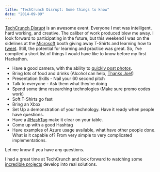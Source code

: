```yaml
---
title: "TechCrunch Disrupt: Some things to know"
date: "2014-09-09"
---
```


[TechCrunch Disrupt](http://techcrunch.com/events/disrupt-sf-2014/ "TechCrunch Disrupt Link") is an awesome event. Everyone I met was intelligent, hard working, and creative. The caliber of work produced blew me away. I look forward to participating in the future, but this weekend I was on the sidelines at the [Microsoft](http://techcrunch.com/2014/09/07/meet-some-of-the-hackers-at-techcrunch-disrupt-sf/ "A Microsoft Group Competed! ") booth giving away T-Shirts and learning how to [tweet](https://twitter.com/timmyreilly "My twats"). Still, the potential for learning and practice was great. So, I've compiled a short list of things I would have like to know before my first Hackathon.

- Have a good camera, with the ability to [quickly post photos](http://www.amazon.com/Wireless-Service-Frustration-Packaging-MOBI-8-FF/dp/B00CS4WPD6/ref=sr_1_1?ie=UTF8&qid=1410220030&sr=8-1&keywords=wi-fi+sd+cards "Eyefy").
- Bring lots of food and drinks (Alcohol can help, [Thanks Joe!](https://twitter.com/joeshirey "Joe's Twitter! He has some good articles on his site"))
- Presentation Skills - Nail your 60 second pitch
- Talk to everyone - Ask them what they're doing
- Spend some time researching technologies (Make sure promo codes work)
- Soft T-Shirts go fast
- Bring an Xbox
- Set Up a demonstration of your technology. Have it ready when people have questions.
- Have a [#HashTag](https://twitter.com/hashtag/MSFTatDisrupt?src=hash "Link to MSFTatDisrupt, but it needed better visibility") make it clear on your table.
- Come up with a good Hashtag
- Have examples of Azure usage available, what have other people done. What is it capable of? From very simple to very complicated implementations.

Let me know if you have any questions.

I had a great time at TechCrunch and look forward to watching some [incredible projects](http://disruptsfhackathon.challengepost.com/submissions/search?utf8=%E2%9C%93&filter%5Bsponsor+prizes%5D%5B%5D=microsoft "Link to Submissions with Azure Integration") develop into real solutions.

